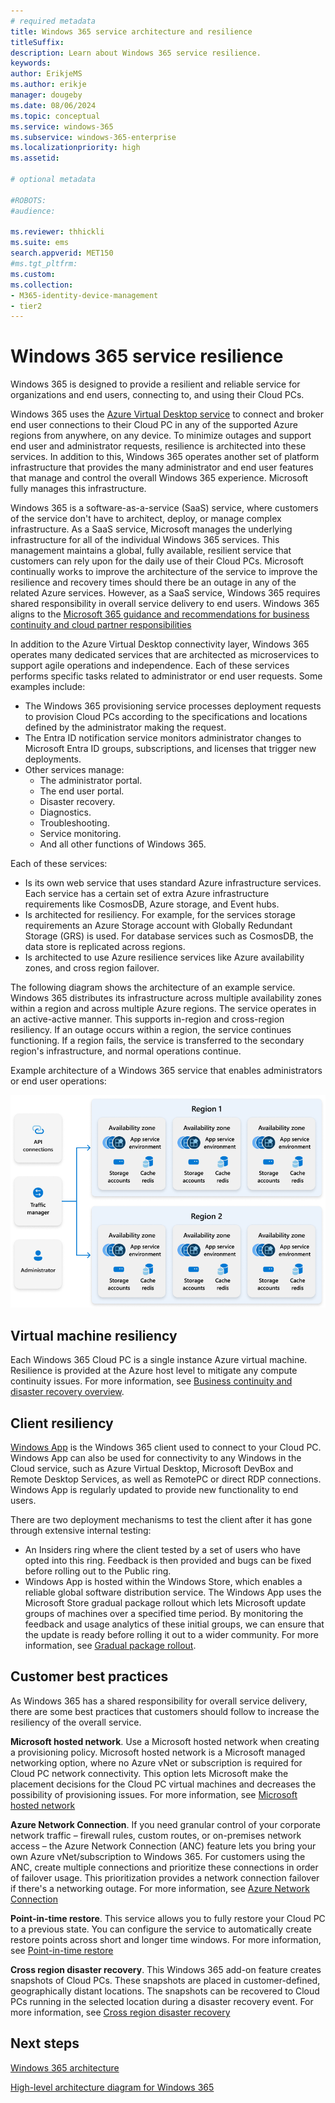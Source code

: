 ```yaml
---
# required metadata
title: Windows 365 service architecture and resilience
titleSuffix:
description: Learn about Windows 365 service resilience.
keywords:
author: ErikjeMS 
ms.author: erikje
manager: dougeby 
ms.date: 08/06/2024
ms.topic: conceptual
ms.service: windows-365
ms.subservice: windows-365-enterprise
ms.localizationpriority: high
ms.assetid: 

# optional metadata

#ROBOTS:
#audience:

ms.reviewer: thhickli
ms.suite: ems
search.appverid: MET150
#ms.tgt_pltfrm:
ms.custom: 
ms.collection:
- M365-identity-device-management
- tier2
---
```


# Windows 365 service resilience

Windows 365 is designed to provide a resilient and reliable service for organizations and end users, connecting to, and using their Cloud PCs. 

Windows 365 uses the [Azure Virtual Desktop service](/azure/virtual-desktop/service-architecture-resilience) to connect and broker end user connections to their Cloud PC in any of the supported Azure regions from anywhere, on any device. To minimize outages and support end user and administrator requests, resilience is architected into these services. In addition to this, Windows 365 operates another set of platform infrastructure that provides the many administrator and end user features that manage and control the overall Windows 365 experience. Microsoft fully manages this infrastructure.

Windows 365 is a software-as-a-service (SaaS) service, where customers of the service don't have to architect, deploy, or manage complex infrastructure. As a SaaS service, Microsoft manages the underlying infrastructure for all of the individual Windows 365 services. This management maintains a global, fully available, resilient service that customers can rely upon for the daily use of their Cloud PCs. Microsoft continually works to improve the architecture of the service to improve the resilience and recovery times should there be an outage in any of the related Azure services. However, as a SaaS service, Windows 365 requires shared responsibility in overall service delivery to end users. Windows 365 aligns to the [Microsoft 365 guidance and recommendations for business continuity and cloud partner responsibilities](/compliance/assurance/assurance-customer-and-cloud-partner-ebcm-responsibilities)

In addition to the Azure Virtual Desktop connectivity layer, Windows 365 operates many dedicated services that are architected as microservices to support agile operations and independence. Each of these services performs specific tasks related to administrator or end user requests. Some examples include:

- The Windows 365 provisioning service processes deployment requests to provision Cloud PCs according to the specifications and locations defined by the administrator making the request.
- The Entra ID notification service monitors administrator changes to Microsoft Entra ID groups, subscriptions, and licenses that trigger new deployments.
- Other services manage:
  - The administrator portal.
  - The end user portal.
  - Disaster recovery.
  - Diagnostics.
  - Troubleshooting.
  - Service monitoring.
  - And all other functions of Windows 365.  

Each of these services:

- Is its own web service that uses standard Azure infrastructure services. Each service has a certain set of extra Azure infrastructure requirements like CosmosDB, Azure storage, and Event hubs.
- Is architected for resiliency. For example, for the services storage requirements an Azure Storage account with Globally Redundant Storage (GRS) is used. For database services such as CosmosDB, the data store is replicated across regions.
- Is architected to use Azure resilience services like Azure availability zones, and cross region failover.

The following diagram shows the architecture of an example service. Windows 365 distributes its infrastructure across multiple availability zones within a region and across multiple Azure regions. The service operates in an active-active manner. This supports in-region and cross-region resiliency. If an outage occurs within a region, the service continues functioning. If a region fails, the service is transferred to the secondary region's infrastructure, and normal operations continue.

Example architecture of a Windows 365 service that enables administrators or end user operations:

![Diagram of example architecture of a Windows 365 service.](media/resilience/diagram.png)

## Virtual machine resiliency

Each Windows 365 Cloud PC is a single instance Azure virtual machine. Resilience is provided at the Azure host level to mitigate any compute continuity issues. For more information, see [Business continuity and disaster recovery overview](business-continuity-disaster-recovery.md).

## Client resiliency

[Windows App](/windows-app/overview) is the Windows 365 client used to connect to your Cloud PC. Windows App can also be used for connectivity to any Windows in the Cloud service, such as Azure Virtual Desktop, Microsoft DevBox and Remote Desktop Services, as well as RemotePC or direct RDP connections. Windows App is regularly updated to provide new functionality to end users.

There are two deployment mechanisms to test the client after it has gone through extensive internal testing:

- An Insiders ring where the client tested by a set of users who have opted into this ring. Feedback is then provided and bugs can be fixed before rolling out to the Public ring.
- Windows App is hosted within the Windows Store, which enables a reliable global software distribution service. The Windows App uses the Microsoft Store gradual package rollout which lets Microsoft update groups of machines over a specified time period. By monitoring the feedback and usage analytics of these initial groups, we can ensure that the update is ready before rolling it out to a wider community. For more information, see [Gradual package rollout](/windows/apps/publish/gradual-package-rollout).


## Customer best practices

As Windows 365 has a shared responsibility for overall service delivery, there are some best practices that customers should follow to increase the resiliency of the overall service.

**Microsoft hosted network**. Use a Microsoft hosted network when creating a provisioning policy. Microsoft hosted network is a Microsoft managed networking option, where no Azure vNet or subscription is required for Cloud PC network connectivity. This option lets Microsoft make the placement decisions for the Cloud PC virtual machines and decreases the possibility of provisioning issues. For more information, see [Microsoft hosted network](deployment-options.md#microsoft-hosted-network)

**Azure Network Connection**. If you need granular control of your corporate network traffic – firewall rules, custom routes, or on-premises network access – the Azure Network Connection (ANC) feature lets you bring your own Azure vNet/subscription to Windows 365. For customers using the ANC, create multiple connections and prioritize these connections in order of failover usage. This prioritization provides a network connection failover if there's a networking outage. For more information, see [Azure Network Connection](/azure/architecture/guide/virtual-desktop/windows-365-azure-network-connection)

**Point-in-time restore**. This service allows you to fully restore your Cloud PC to a previous state. You can configure the service to automatically create restore points across short and longer time windows. For more information, see [Point-in-time restore](restore-overview.md)

**Cross region disaster recovery**. This Windows 365 add-on feature creates snapshots of Cloud PCs. These snapshots are placed in customer-defined, geographically distant locations. The snapshots can be recovered to Cloud PCs running in the selected location during a disaster recovery event. For more information, see [Cross region disaster recovery](cross-region-disaster-recovery.md)

## Next steps

[Windows 365 architecture](architecture.md)

[High-level architecture diagram for Windows 365](high-level-architecture.md)
